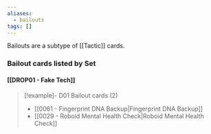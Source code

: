 ```yaml
---
aliases:
  - bailouts
tags: []
---
```

Bailouts are a subtype of [[Tactic]] cards.


### Bailout cards listed by Set

#### [[DROP01 - Fake Tech]]  

> [!example]- D01 Bailout cards (2)
>  - [[0061 - Fingerprint DNA Backup|Fingerprint DNA Backup]]
>  - [[0029 - Roboid Mental Health Check|Roboid Mental Health Check]]

